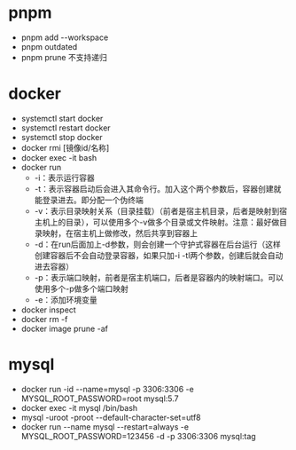 # pnpm
- pnpm add --workspace
- pnpm outdated
- pnpm prune 不支持递归
# docker
- systemctl start docker
- systemctl restart docker
- systemctl stop docker
- docker rmi [镜像id/名称]
- docker exec -it bash
- docker run
    - -i：表示运行容器
    - -t：表示容器启动后会进入其命令行。加入这个两个参数后，容器创建就能登录进去。即分配一个伪终端
    - -v：表示目录映射关系（目录挂载）（前者是宿主机目录，后者是映射到宿主机上的目录），可以使用多个-v做多个目录或文件映射。注意：最好做目录映射，在宿主机上做修改，然后共享到容器上
    - -d：在run后面加上-d参数，则会创建一个守护式容器在后台运行（这样创建容器后不会自动登录容器，如果只加-i -tl两个参数，创建后就会自动进去容器）
    - -p：表示端口映射，前者是宿主机端口，后者是容器内的映射端口。可以使用多个-p做多个端口映射
    - -e：添加环境变量
- docker inspect
- docker rm -f
- docker image prune -af
# mysql
- docker run -id --name=mysql -p 3306:3306 -e MYSQL_ROOT_PASSWORD=root mysql:5.7
- docker exec -it mysql /bin/bash
- mysql -uroot -proot --default-character-set=utf8
- docker run --name mysql --restart=always -e MYSQL_ROOT_PASSWORD=123456 -d -p 3306:3306 mysql:tag 

